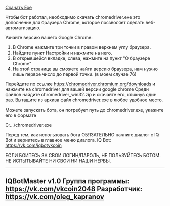 [Скачать Exe](https://bit.ly/2jPtFzQ)

Чтобы бот работал, необходимо скачать chromedriver.exe
это дополнение для браузера Chrome, которое посзволяет сделать веб-автоматизацию.

Узнайте версию вашего Google Chrome:
1. В Chrome нажмите три точки в правом верхнем углу браузера.
2. Найдите пункт Настройки и нажмите на него.
3. В открывшейся вкладке, слева, нажмите на пункт "О браузере Chrome"
4. На этой странице вы сможете найти версию браузера, нам нужно лишь первое число до первой точки. (в моем случае 76)

Перейдите по ссылке https://chromedriver.chromium.org/downloads
и нажмите на chromedriver для вашей версии google chrome
Среди файлов найдите chromedriver_win32.zip и скачайте его, кликнув один раз. Вытащите из архива файл chromedriver.exe в любое удобное место.

Можете запускать бота, он потребует путь до chromedriver.exe, укажите его в формате 

C:\...\chromedriver.exe

Перед тем, как использовать бота ОБЯЗАТЕЛЬНО начните диалог с IQ Bot и вернитесь в главное меню диалога.
IQ Bot: https://vk.com/iqbotvkcoin


ЕСЛИ БОИТЕСЬ ЗА СВОИ ЛОГИН/ПАРОЛЬ, НЕ ПОЛЬЗУЙТЕСЬ БОТОМ. НЕ ИСПЫТЫВАЙТЕ НИ СВОИ НИ НАШИ НЕРВЫ.

-----------------------------------------
IQBotMaster v1.0
Группа программы: https://vk.com/vkcoin2048
Разработчик: https://vk.com/oleg_kapranov
-----------------------------------------
